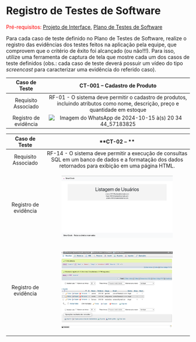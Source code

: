 # Registro de Testes de Software

<span style="color:red">Pré-requisitos: <a href="3-Projeto de Interface.md"> Projeto de Interface</a></span>, <a href="8-Plano de Testes de Software.md"> Plano de Testes de Software</a>

Para cada caso de teste definido no Plano de Testes de Software, realize o registro das evidências dos testes feitos na aplicação pela equipe, que comprovem que o critério de êxito foi alcançado (ou não!!!). Para isso, utilize uma ferramenta de captura de tela que mostre cada um dos casos de teste definidos (obs.: cada caso de teste deverá possuir um vídeo do tipo _screencast_ para caracterizar uma evidência do referido caso).

| **Caso de Teste** 	| **CT-001 – Cadastro de Produto** 	|
|:---:	|:---:	|
|	Requisito Associado 	| RF-01 - O sistema deve permitir o cadastro de produtos, incluindo atributos como nome, descrição, preço e quantidade em estoque|
|Registro de evidência | ![Imagem do WhatsApp de 2024-10-15 à(s) 20 34 44_57183825](https://github.com/user-attachments/assets/ff1a2cde-b938-4640-a8cc-b059308f7ed0)
 

| **Caso de Teste** 	| **CT-02 – ** 	|
|:---:	|:---:	|
|	Requisito Associado 	| RF-14 - O sistema deve permitir a execução de consultas SQL em um banco de dados e a formatação dos dados retornados para exibição em uma página HTML.|
|Registro de evidência | <figure><img src="img/lista_usuario.png"> </figure> |
|Registro de evidência | <figure><img src="img/dados_usuario.png"> </figure> | 


